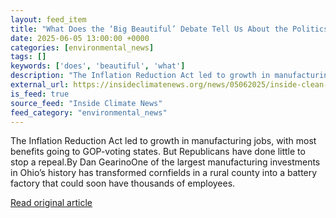 ```yaml
---
layout: feed_item
title: "What Does the ‘Big Beautiful’ Debate Tell Us About the Politics of the IRA?"
date: 2025-06-05 13:00:00 +0000
categories: [environmental_news]
tags: []
keywords: ['does', 'beautiful', 'what']
description: "The Inflation Reduction Act led to growth in manufacturing jobs, with most benefits going to GOP-voting states"
external_url: https://insideclimatenews.org/news/05062025/inside-clean-energy-inflation-reduction-act-politics-2/
is_feed: true
source_feed: "Inside Climate News"
feed_category: "environmental_news"
---
```


The Inflation Reduction Act led to growth in manufacturing jobs, with most benefits going to GOP-voting states. But Republicans have done little to stop a repeal.By Dan GearinoOne of the largest manufacturing investments in Ohio’s history has transformed cornfields in a rural county into a battery factory that could soon have thousands of employees.

[Read original article](https://insideclimatenews.org/news/05062025/inside-clean-energy-inflation-reduction-act-politics-2/)
